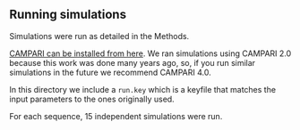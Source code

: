 ## Running simulations
Simulations were run as detailed in the Methods. 

[CAMPARI can be installed from here](http://campari.sourceforge.net/). We ran simulations using CAMPARI 2.0 because this work was done many years ago, so, if you run similar simulations in the future we recommend CAMPARI 4.0. 

In this directory we include a `run.key` which is a keyfile that matches the input parameters to the ones originally used.

For each sequence, 15 independent simulations were run.
